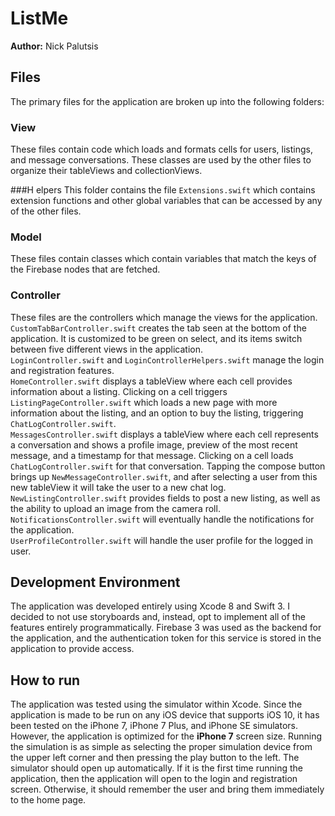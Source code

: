 # ListMe

**Author:** Nick Palutsis

## Files  
The primary files for the application are broken up into the following folders:  

### View  
These files contain code which loads and formats cells for users, listings, and message conversations. These classes are used by the other files to organize their tableViews and collectionViews.  

###H elpers
This folder contains the file `Extensions.swift` which contains extension functions and other global variables that can be accessed by any of the other files.  

### Model  
These files contain classes which contain variables that match the keys of the Firebase nodes that are fetched.  

### Controller  
These files are the controllers which manage the views for the application. `CustomTabBarController.swift` creates the tab seen at the bottom of the application. It is customized to be green on select, and its items switch between five different views in the application.  
`LoginController.swift` and `LoginControllerHelpers.swift` manage the login and registration features.  
`HomeController.swift` displays a tableView where each cell provides information about a listing. Clicking on a cell triggers `ListingPageController.swift` which loads a new page with more information about the listing, and an option to buy the listing, triggering `ChatLogController.swift`.  
`MessagesController.swift` displays a tableView where each cell represents a conversation and shows a profile image, preview of the most recent message, and a timestamp for that message. Clicking on a cell loads `ChatLogController.swift` for that conversation. Tapping the compose button brings up `NewMessageController.swift`, and after selecting a user from this new tableView it will take the user to a new chat log.  
`NewListingController.swift` provides fields to post a new listing, as well as the ability to upload an image from the camera roll.  
`NotificationsController.swift` will eventually handle the notifications for the application.  
`UserProfileController.swift` will handle the user profile for the logged in user.  

## Development Environment  
The application was developed entirely using Xcode 8 and Swift 3. I decided to not use storyboards and, instead, opt to implement all of the features entirely programmatically. Firebase 3 was used as the backend for the application, and the authentication token for this service is stored in the application to provide access.

## How to run  
The application was tested using the simulator within Xcode. Since the application is made to be run on any iOS device that supports iOS 10, it has been tested on the iPhone 7, iPhone 7 Plus, and iPhone SE simulators. However, the application is optimized for the **iPhone 7** screen size. Running the simulation is as simple as selecting the proper simulation device from the upper left corner and then pressing the play button to the left. The simulator should open up automatically. If it is the first time running the application, then the application will open to the login and registration screen. Otherwise, it should remember the user and bring them immediately to the home page.